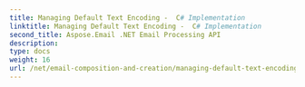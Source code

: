 ```yaml
---
title: Managing Default Text Encoding -  C# Implementation
linktitle: Managing Default Text Encoding -  C# Implementation
second_title: Aspose.Email .NET Email Processing API
description: 
type: docs
weight: 16
url: /net/email-composition-and-creation/managing-default-text-encoding-csharp-implementation/
---
```

